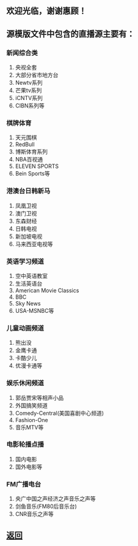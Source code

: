 ## 欢迎光临，谢谢惠顾！

## 源模版文件中包含的直播源主要有：

### 新闻综合类

1. 央视全套
2. 大部分省市地方台
3. Newtv系列
4. 芒果tv系列
5. iCNTV系列
6. CIBN系列等

### 棋牌体育

1. 天元围棋
2. RedBull
3. 博斯体育系列
4. NBA百视通
5. ELEVEN SPORTS
6. Bein Sports等

### 港澳台日韩新马

1. 凤凰卫视
2. 澳门卫视
3. 东森财经
4. 日韩电视
5. 新加坡电视
6. 马来西亚电视等

### 英语学习频道

1. 空中英语教室
2. 生活英语台
3. American Movie Classics
4. BBC
5. Sky News
6. USA-MSNBC等

### 儿童动画频道

1. 熊出没
2. 金鹰卡通
3. 卡酷少儿
4. 优漫卡通等

### 娱乐休闲频道

1. 郭岳贾宋等相声小品
2. 外国搞笑频道
3. Comedy-Central(美国喜剧中心频道)
4. Fashion-One
5. 音乐MTV等

### 电影轮播点播

1. 国内电影
2. 国外电影等

###  FM广播电台

1. 央广中国之声经济之声音乐之声等
2. 剑鱼音乐(FM80后音乐台)
3. CNR音乐之声等


## [返回](http://TVPlayerSupport.github.io/TVPlayerSupport/)

